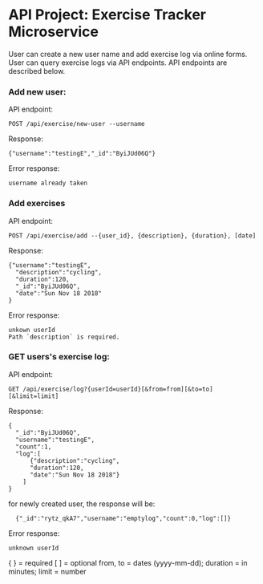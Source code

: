 # API Project: Exercise Tracker Microservice

User can create a new user name and add exercise log via online forms. User can query exercise logs via API endpoints. API endpoints are described below.

### Add new user:
API endpoint:

    POST /api/exercise/new-user --username
Response:

    {"username":"testingE","_id":"ByiJUd06Q"}
Error response:

    username already taken

### Add exercises
API endpoint:

    POST /api/exercise/add --{user_id}, {description}, {duration}, [date]
Response:

    {"username":"testingE",
      "description":"cycling",
      "duration":120,
      "_id":"ByiJUd06Q",
      "date":"Sun Nov 18 2018"
    }
Error response:

    unkown userId
    Path `description` is required.
### GET users's exercise log:
API endpoint:

    GET /api/exercise/log?{userId=userId}[&from=from][&to=to][&limit=limit]
Response:

    {
      "_id":"ByiJUd06Q",
      "username":"testingE",
      "count":1,
      "log":[
          {"description":"cycling",
          "duration":120,
          "date":"Sun Nov 18 2018"}
        ]
    }
  for newly created user, the response will be:

      {"_id":"rytz_qkA7","username":"emptylog","count":0,"log":[]}
Error response:

    unknown userId

{ } = required
[  ] = optional
from, to = dates (yyyy-mm-dd);
duration = in minutes;
limit = number
